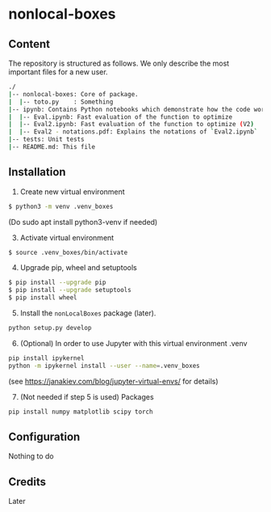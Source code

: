 # nonlocal-boxes

## Content

The repository is structured as follows. We only describe the most important files for a new user.
```bash
./
|-- nonlocal-boxes: Core of package. 
|  |-- toto.py    : Something
|-- ipynb: Contains Python notebooks which demonstrate how the code works
|  |-- Eval.ipynb: Fast evaluation of the function to optimize
|  |-- Eval2.ipynb: Fast evaluation of the function to optimize (V2)
|  |-- Eval2 - notations.pdf: Explains the notations of `Eval2.ipynb`
|-- tests: Unit tests
|-- README.md: This file
```

## Installation

1. Create new virtual environment

```bash
$ python3 -m venv .venv_boxes
```

(Do
sudo apt install python3-venv
if needed)

3. Activate virtual environment

```bash
$ source .venv_boxes/bin/activate
```

4. Upgrade pip, wheel and setuptools 

```bash
$ pip install --upgrade pip
$ pip install --upgrade setuptools
$ pip install wheel
```

5. Install the `nonLocalBoxes` package (later).

```bash
python setup.py develop
```

6. (Optional) In order to use Jupyter with this virtual environment .venv
```bash
pip install ipykernel
python -m ipykernel install --user --name=.venv_boxes
```
(see https://janakiev.com/blog/jupyter-virtual-envs/ for details)

7. (Not needed if step 5 is used) Packages
```bash
pip install numpy matplotlib scipy torch
```

## Configuration
Nothing to do

## Credits
Later
